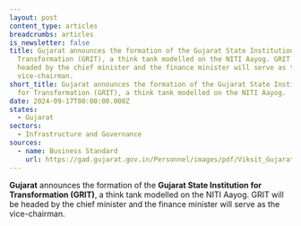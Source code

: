 ```yaml
---
layout: post
content_type: articles
breadcrumbs: articles
is_newsletter: false
title: Gujarat announces the formation of the Gujarat State Institution for
  Transformation (GRIT), a think tank modelled on the NITI Aayog. GRIT will be
  headed by the chief minister and the finance minister will serve as the
  vice-chairman.
short_title: Gujarat announces the formation of the Gujarat State Institution
  for Transformation (GRIT), a think tank modelled on the NITI Aayog.
date: 2024-09-17T00:00:00.000Z
states:
  - Gujarat
sectors:
  - Infrastructure and Governance
sources:
  - name: Business Standard
    url: https://gad.gujarat.gov.in/Personnel/images/pdf/Viksit_Gujarat_2047.pdf
---
```

**Gujarat** announces the formation of the **Gujarat State Institution for Transformation (GRIT)**, a think tank modelled on the NITI Aayog. GRIT will be headed by the chief minister and the finance minister will serve as the vice-chairman. [](https://gad.gujarat.gov.in/Personnel/images/pdf/Viksit_Gujarat_2047.pdf)
